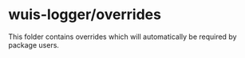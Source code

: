 # wuis-logger/overrides

This folder contains overrides which will automatically be required by package users.
